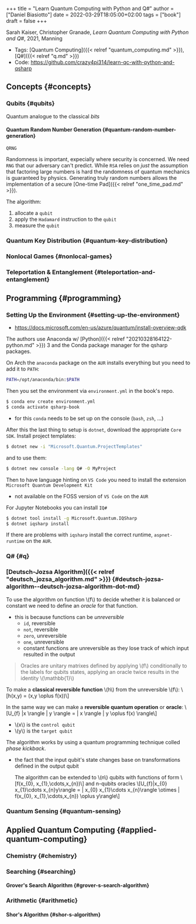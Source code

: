 +++
title = "Learn Quantum Computing with Python and Q#"
author = ["Daniel Biasiotto"]
date = 2022-03-29T18:05:00+02:00
tags = ["book"]
draft = false
+++

Sarah Kaiser, Christopher Granade, _Learn Quantum Computing with Python and Q#_, 2021, Manning

-   Tags: [Quantum Computing]({{< relref "quantum_computing.md" >}}), [Q#]({{< relref "q.md" >}})
-   Code: <https://github.com/crazy4pi314/learn-qc-with-python-and-qsharp>


## Concepts {#concepts}


### Qubits {#qubits}

Quantum analogue to the classical _bits_


#### Quantum Random Number Generation {#quantum-random-number-generation}

`QRNG`

Randomness is important, expecially where security is concerned.
We need `RNG` that our adversary can't predict.
While `RSA` relies on _just_ the assumption that factoring large numbers is hard the randomness of quantum mechanics is guaranteed by physics.
Generating truly random numbers allows the implementation of a secure [One-time Pad]({{< relref "one_time_pad.md" >}}).

The algorithm:

1.  allocate a `qubit`
2.  apply the `Hadamard` instruction to the `qubit`
3.  measure the `qubit`


### Quantum Key Distribution {#quantum-key-distribution}


### Nonlocal Games {#nonlocal-games}


### Teleportation &amp; Entanglement {#teleportation-and-entanglement}


## Programming {#programming}


### Setting Up the Environment {#setting-up-the-environment}

-   <https://docs.microsoft.com/en-us/azure/quantum/install-overview-qdk>

The authors use Anaconda w/ [Python]({{< relref "20210328164122-python.md" >}}) 3 and the Conda package manager for the qsharp packages.

On Arch the `anaconda` package on the `AUR` installs everything but you need to add it to `PATH`:

```bash
PATH=/opt/anaconda/bin:$PATH
```

Then you set the environment via `environment.yml` in the book's repo.

```bash
$ conda env create environment.yml
$ conda activate qsharp-book
```

-   for this `conda` needs to be set up on the console (`bash`, `zsh`, ...)

After this the last thing to setup is `dotnet`, download the appropriate `Core SDK`.
Install project templates:

```bash
$ dotnet new -i "Microsoft.Quantum.ProjectTemplates"
```

and to use them:

```bash
$ dotnet new console -lang Q# -O MyProject
```

Then to have language hinting on `VS Code` you need to install the extension `Microsoft Quantum Development Kit`

-   not available on the FOSS version of `VS Code` on the `AUR`

For Jupyter Notebooks you can install `IQ#`

```bash
$ dotnet tool install -g Microsoft.Quantum.IQSharp
$ dotnet iqsharp install
```

If there are problems with `iqsharp` install the correct runtime, `aspnet-runtime` on the `AUR`.


### Q# {#q}


### [Deutsch-Jozsa Algorithm]({{< relref "deutsch_jozsa_algorithm.md" >}}) {#deutsch-jozsa-algorithm--deutsch-jozsa-algorithm-dot-md}

To use the algorithm on function \\(f\\) to decide whether it is balanced or constant we need to define an _oracle_ for that function.

-   this is because functions can be _unreversible_
    -   `id`, reversible
    -   `not`, reversible
    -   `zero`, unreversible
    -   `one`, unreversible
    -   constant functions are unreversible as they lose track of which input resulted in the output

> Oracles are unitary matrixes defined by applying \\(f\\) conditionally to the labels for qubits states, applying an oracle twice results in the identity \\(\mathbb{1}\\)

To make a **classical reversible function** \\(h\\) from the unreversible \\(f\\):
\\[h(x,y) = (x,y \oplus f(x))\\]

In the same way we can make a **reversible quantum operation** or **oracle**:
\\[U\_{f} |x \rangle | y \rangle = | x \rangle | y \oplus f(x) \rangle\\]

-   \\(x\\) is the `control qubit`
-   \\(y\\) is the `target qubit`

The algorithm works by using a quantum programming technique colled _phase kickback_.

-   the fact that the input qubit's state changes base on transformations defined in the output qubit

    The algorithm can be extended to \\(n\\) qubits with functions of form
    \\[f(x\_{0}, x\_{1},\cdots,x\_{n})\\]
    and n-qubits oracles
    \\[U\_{f}|x\_{0} x\_{1}\cdots x\_{n}y\rangle = | x\_{0} x\_{1}\cdots x\_{n}\rangle \otimes | f(x\_{0}, x\_{1},\cdots,x\_{n}) \oplus y\rangle\\]


### Quantum Sensing {#quantum-sensing}


## Applied Quantum Computing {#applied-quantum-computing}


### Chemistry {#chemistry}


### Searching {#searching}


#### Grover's Search Algorithm {#grover-s-search-algorithm}


### Arithmetic {#arithmetic}


#### Shor's Algorithm {#shor-s-algorithm}